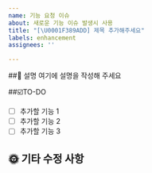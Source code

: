 ```yaml
---
name: 기능 요청 이슈
about: 새로운 기능 이슈 발생시 사용
title: "[\U0001F389ADD] 제목 추가해주세요"
labels: enhancement
assignees: ''

---
```


##💬 설명
여기에 설명을 작성해 주세요

##☑️TO-DO
- [ ] 추가할 기능 1
- [ ] 추가할 기능 2
- [ ] 추가할 기능 3

## 🌞 기타 수정 사항
